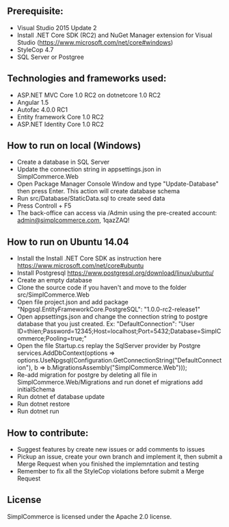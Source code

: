 ## Prerequisite:
- Visual Studio 2015 Update 2
- Install .NET Core SDK (RC2) and NuGet Manager extension for Visual Studio (https://www.microsoft.com/net/core#windows)
- StyleCop 4.7
- SQL Server or Postgree

## Technologies and frameworks used:
- ASP.NET MVC Core 1.0 RC2 on dotnetcore 1.0 RC2
- Angular 1.5
- Autofac 4.0.0 RC1
- Entity framework Core 1.0 RC2
- ASP.NET Identity Core 1.0 RC2

## How to run on local (Windows)
- Create a database in SQL Server
- Update the connection string in appsettings.json in SimplCommerce.Web
- Open Package Manager Console Window and type "Update-Database" then press Enter. This action will create database schema
- Run src/Database/StaticData.sql to create seed data
- Press Controll + F5
- The back-office can access via /Admin using the pre-created account: admin@simplcommerce.com, 1qazZAQ!

## How to run on Ubuntu 14.04
 - Install the Install .NET Core SDK as instruction here https://www.microsoft.com/net/core#ubuntu
 - Install Postgresql https://www.postgresql.org/download/linux/ubuntu/
 - Create an empty database
 - Clone the source code if you haven't and move to the folder src/SimplCommerce.Web
 - Open file project.json and add package "Npgsql.EntityFrameworkCore.PostgreSQL": "1.0.0-rc2-release1"
 - Open appsettings.json and change the connection string to postgre database that you just created.
   Ex: "DefaultConnection": "User ID=thien;Password=12345;Host=localhost;Port=5432;Database=SimplCommerce;Pooling=true;"
 - Open the file Startup.cs replay the SqlServer provider by Postgre
   services.AddDbContext<HvDbContext>(options =>
        options.UseNpgsql(Configuration.GetConnectionString("DefaultConnection"), b => b.MigrationsAssembly("SimplCommerce.Web")));
 - Re-add migration for postgre by deleting all file in SimplCommerce.Web/Migrations and run donet ef migrations add initialSchema
 - Run dotnet ef database update
 - Run dotnet restore
 - Run dotnet run

## How to contribute:
- Suggest features by create new issues or add comments to issues
- Pickup an issue, create your own branch and implement it, then submit a Merge Request when you finished the implemntation and testing
- Remember to fix all the StyleCop violations before submit a Merge Request

## License
SimplCommerce is licensed under the Apache 2.0 license.
